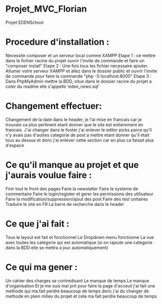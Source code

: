 # Projet_MVC_Florian
Projet EDENSchool

# Procedure d'installation :
  Necessite composer et un serveur local comme XAMPP
  Etape 1 : ce mettre dans le fichier racine du projet ouvrir l'invite de commande et faire un "composer install"
  Etape 2 : Une fois tous les fichier necessaire ajouter. Allumer votre serveur XAMPP et allez dans le dossier public et ouvrir l'invite de commande pour faire la commande "php -S localhost:8000"
  Etape 3 : Dans PhpMyAdmin mettre la BDD, situe dans le dossier racine du projet a coter du readme elle s'appelle 'eden_news.sql'

# Changement effectuer:

  Changement de la date dans le header, je l'ai mise en francais car je trouvais ca plus pertinent etant donner que le site est entierement en francais.
  J'ai changer dans le footer j'ai enlever le editor picks parce qu'il n'y avais pas d'autres categorie de post a mettre etant donner qu'il etait tous au dessus et donc j'ai enlever cette section car en plus ca faisait plus d'espace
  
# Ce qu'il manque au projet et que j'aurais voulue faire :
  
  Finir tout le front des pages 
  Faire la newslatter
  Faire le systeme de commentaire
  Faire le login/register et gerer les permissions des utilisateur
  Faire la modification/suppression/ajout des post
  Faire des test unitaires
  Traduire le site en FR
  La barre de recherche dans le header
  
# Ce que j'ai fait :

  Tous le layout est fait et fonctionnel
  Le Dropdown menu fonctionne 
  La vue avec toutes les categorie qui est automatique (si on rajoute une categorie dans la BDD elle se mettra a jour automatiquement)
  
# Ce qui ma gener :

  Un cahier des charges se contredisant 
  Le manque de temps
  Le manque d'organisation
  Et je me suis mal prit pour faire la page d'acceuil j'ai fait une methode qui ma fait perdre beaucoup de temps donc j'ai du changer de methode en plein milieu du projet et cela ma fait perdre beaucoup de temps
